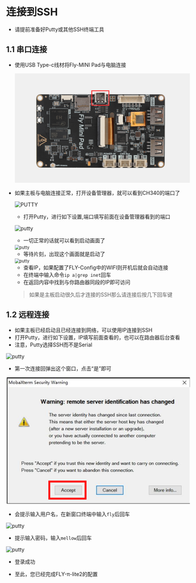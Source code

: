 

# 连接到SSH

* 请提前准备好Putty或其他SSH终端工具

## 1.1 串口连接

* 使用USB Type-c线材将Fly-MINI Pad与电脑连接

  ![ch340](../../images/boards/fly_mini_pad/ch340.png)

* 如果主板与电脑连接正常，打开设备管理器，就可以看到CH340的端口了

  ![PUTTY](../../images/system/ssh2.png ":no-zooom")

  * 打开Putty，进行如下设置,端口填写前面在设备管理器看到的端口

  ![putty](../../images/system/ssh3.png ":no-zooom")

  * 一切正常的话就可以看到启动画面了

  <img src="../../images/system/ssh4.png" alt="putty" title=":no-zooom" style="zoom:80%;" />

  * 等待片刻，出现这个画面就是启动了

  <img src="../../images/system/ssh5.png" alt="putty" title=":no-zooom" style="zoom:80%;" />

  * 查看IP，如果配置了FLY-Config中的WIFI则开机后就会自动连接
  * 在终端中输入命令```ip a|grep inet```回车
  * 在返回内容中找到与你路由器同段的IP即可访问

  > 如果是主板启动很久后才连接的SSH那么请连接后按几下回车键

## 1.2 远程连接

* 如果主板已经启动且已经连接到网络，可以使用IP连接到SSH
* 打开Putty，进行如下设置，IP填写前面查看的，也可以在路由器后台查看
* 注意，Putty选择SSH而不是Serial

![putty](../../images/system/ssh6.png ":no-zooom")

* 第一次连接回弹出这个窗口，点击“是”即可

![putty](../../images/system/ssh7.png ":no-zooom")

* 会提示输入用户名，在新窗口终端中输入```fly```后回车

![putty](../../images/system/ssh8.png ":no-zooom")

* 提示输入密码，输入```mellow```后回车

![putty](../../images/system/ssh9.png ":no-zooom")

* 登录成功

* 至此，您已经完成FLY-π-lite2的配置

